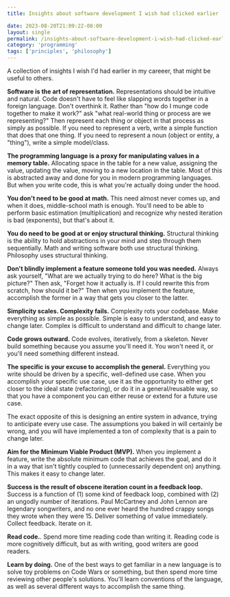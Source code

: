 ```yaml
---
title: Insights about software development I wish had clicked earlier

date: 2023-08-20T21:09:22-08:00
layout: single
permalink: /insights-about-software-development-i-wish-had-clicked-earlier/
category: 'programming'
tags: ['principles', 'philosophy']
--- 
```


A collection of insights I wish I'd had earlier in my careeer, that might be useful to others.

**Software is the art of representation.** Representations should be intuitive and natural. Code doesn't have to feel like slapping words together in a foreign language. Don't overthink it. Rather than "how do I munge code together to make it work?" ask "what real-world thing or process are we representing?" Then represent each thing or object in that process as simply as possible. If you need to represent a verb, write a simple function that does that one thing. If you need to represent a noun (object or entity, a "thing"), write a simple model/class.

**The programming language is a proxy for manipulating values in a memory table.** Allocating space in the table for a new value, assigning the value, updating the value, moving to a new location in the table. Most of this is abstracted away and done for you in modern programming languages. But when you write code, this is what you're actually doing under the hood. 

**You don't need to be good at math.** This need almost never comes up, and when it does, middle-school math is enough. You'll need to be able to perform basic estimation (multiplication) and recognize why nested iteration is bad (exponents), but that's about it.

**You do need to be good at or enjoy structural thinking.** Structural thinking is the ability to hold abstractions in your mind and step through them sequentially. Math and writing software both use structural thinking. Philosophy uses structural thinking.

**Don't blindly implement a feature someone told you was needed.** Always ask yourself, "What are we actually trying to do here? What is the big picture?" Then ask, "Forget how it actually is. If I could rewrite this from scratch, how should it be?" Then when you implement the feature, accomplish the former in a way that gets you closer to the latter.

**Simplicity scales. Complexity fails.** Complexity rots your codebase. Make everything as simple as possible. Simple is easy to understand, and easy to change later. Complex is difficult to understand and difficult to change later.

**Code grows outward.** Code evolves, iteratively, from a skeleton. Never build something because you assume you'll need it. You won't need it, or you'll need something different instead.

**The specific is your excuse to accomplish the general.** Everything you write should be driven by a specific, well-defined use case. When you accomplish your specific use case, use it as the opportunity to either get closer to the ideal state (refactoring), or do it in a general/reusable way, so that you have a component you can either reuse or extend for a future use case.

The exact opposite of this is designing an entire system in advance, trying to anticipate every use case. The assumptions you baked in will certainly be wrong, and you will have implemented a ton of complexity that is a pain to change later. 

**Aim for the Minimum Viable Product (MVP).** When you implement a feature, write the absolute minimum code that achieves the goal, and do it in a way that isn't tightly coupled to (unnecessarily dependent on) anything. This makes it easy to change later.

**Success is the result of obscene iteration count in a feedback loop.** Success is a function of (1) some kind of feedback loop, combined with (2) an ungodly number of iterations. Paul McCartney and John Lennon are legendary songwriters, and no one ever heard the hundred crappy songs they wrote when they were 15. Deliver something of value immediately. Collect feedback. Iterate on it.

**Read code.**. Spend more time reading code than writing it. Reading code is more cognitively difficult, but as with writing, good writers are good readers.

**Learn by doing.** One of the best ways to get familiar in a new language is to solve toy problems on Code Wars or something, but then spend more time reviewing other people's solutions. You'll learn conventions of the language, as well as several different ways to accomplish the same thing.